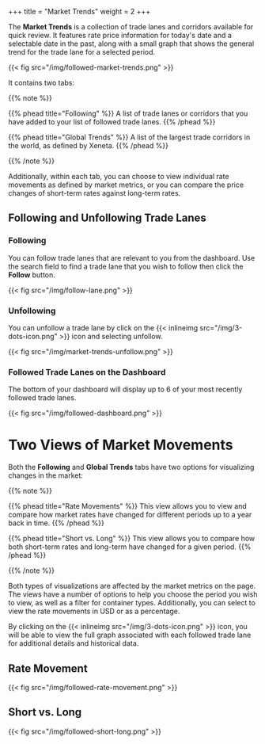 +++
title = "Market Trends"
weight = 2
+++

The **Market Trends** is a collection of trade lanes and corridors available for quick review. It features rate price information for today's date and a selectable date in the past, along with a small graph that shows the general trend for the trade lane for a selected period. 

{{< fig src="/img/followed-market-trends.png" >}}

It contains two tabs:

{{% note %}}

{{% phead title="Following" %}} A list of trade lanes or corridors that you have added to your list of followed trade lanes. {{% /phead %}}

{{% phead title="Global Trends" %}} A list of the largest trade corridors in the world, as defined by Xeneta. {{% /phead %}}

{{% /note %}}

Additionally, within each tab, you can choose to view individual rate movements as defined by market metrics, or you can compare the price changes of short-term rates against long-term rates.

## Following and Unfollowing Trade Lanes

### Following

You can follow trade lanes that are relevant to you from the dashboard. Use the search field to find a trade lane that you wish to follow then click the **Follow** button.

{{< fig src="/img/follow-lane.png" >}}

### Unfollowing

You can unfollow a trade lane by click on the {{< inlineimg src="/img/3-dots-icon.png" >}} icon and selecting unfollow.

{{< fig src="/img/market-trends-unfollow.png" >}}

### Followed Trade Lanes on the Dashboard

The bottom of your dashboard will display up to 6 of your most recently followed trade lanes.

{{< fig src="/img/followed-dashboard.png" >}}

# Two Views of Market Movements

Both the **Following** and **Global Trends** tabs have two options for visualizing changes in the market:

{{% note %}}

{{% phead title="Rate Movements" %}} This view allows you to view and compare how market rates have changed for different periods up to a year back in time. {{% /phead %}}

{{% phead title="Short vs. Long" %}} This view allows you to compare how both short-term rates and long-term have changed for a given period. {{% /phead %}}

{{% /note %}}

Both types of visualizations are affected by the market metrics on the page. The views have a number of options to help you choose the period you wish to view, as well as a filter for container types. Additionally, you can select to view the rate movements in USD or as a percentage.

By clicking on the {{< inlineimg src="/img/3-dots-icon.png" >}} icon, you will be able to view the full graph associated with each followed trade lane for additional details and historical data.

## Rate Movement

{{< fig src="/img/followed-rate-movement.png" >}}

## Short vs. Long

{{< fig src="/img/followed-short-long.png" >}}
